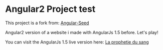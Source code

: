 # Angular2 Project test

This project is a fork from: [Angular-Seed](https://github.com/mgechev/angular-seed)

Angular2 version of a website i made with AngularJs 1.5 before. Let's play!

You can visit the AngularJs 1.5 live version here: [La prophetie du sang](http://laprophetiedusang.fr)
